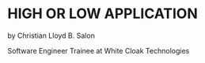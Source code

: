 # HIGH OR LOW APPLICATION

by Christian Lloyd B. Salon

Software Engineer Trainee at White Cloak Technologies